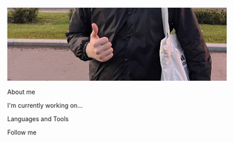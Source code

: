 ![Header](https://github.com/daniel300319/daniel300319/blob/main/assets/logo.png)

About me

I'm currently working on...

Languages and Tools

Follow me